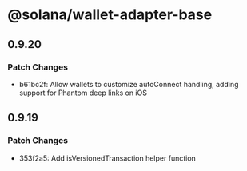 # @solana/wallet-adapter-base

## 0.9.20

### Patch Changes

-   b61bc2f: Allow wallets to customize autoConnect handling, adding support for Phantom deep links on iOS

## 0.9.19

### Patch Changes

-   353f2a5: Add isVersionedTransaction helper function

